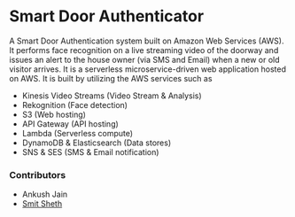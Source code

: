 # Smart Door Authenticator

A Smart Door Authentication system built on Amazon Web Services (AWS). It performs face recognition on a live streaming video of the doorway and issues an alert to the house owner (via SMS and Email) when a new or old visitor arrives. It is a serverless microservice-driven web application hosted on AWS. It is built by utilizing the AWS services such as 
 - Kinesis Video Streams (Video Stream & Analysis)
 - Rekognition (Face detection)
 - S3 (Web hosting)
 - API Gateway (API hosting)
 - Lambda (Serverless compute)
 - DynamoDB & Elasticsearch (Data stores)
 - SNS & SES (SMS & Email notification)

### Contributors
- Ankush Jain
- [Smit Sheth](https://github.com/SmitSheth)
